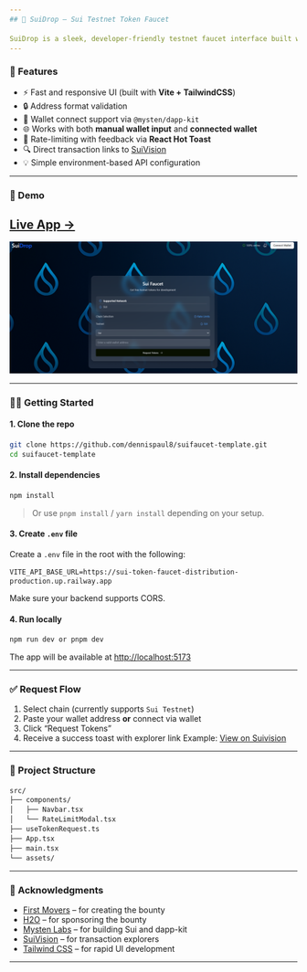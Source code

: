 ```yaml
---
## 🌊 SuiDrop – Sui Testnet Token Faucet

SuiDrop is a sleek, developer-friendly testnet faucet interface built with **Vite + React** and powered by **Sui's blockchain infrastructure**. Developers can request testnet tokens using their wallet address or directly connect their wallet via Mysten's dapp-kit integration.
---
```


### 🚀 Features

- ⚡ Fast and responsive UI (built with **Vite + TailwindCSS**)
- 🔒 Address format validation
- 🔗 Wallet connect support via `@mysten/dapp-kit`
- 🌐 Works with both **manual wallet input** and **connected wallet**
- 🚫 Rate-limiting with feedback via **React Hot Toast**
- 🔍 Direct transaction links to [SuiVision](https://suivision.xyz/)
- 💡 Simple environment-based API configuration

---

### 📸 Demo

## [Live App →](https://suifaucet-template.vercel.app)


![preview](./screenshot.png)

---

### 🧑‍💻 Getting Started

#### 1. Clone the repo

```bash
git clone https://github.com/dennispaul8/suifaucet-template.git
cd suifaucet-template
```

#### 2. Install dependencies

```bash
npm install
```

> Or use `pnpm install` / `yarn install` depending on your setup.

#### 3. Create `.env` file

Create a `.env` file in the root with the following:

```env
VITE_API_BASE_URL=https://sui-token-faucet-distribution-production.up.railway.app
```

Make sure your backend supports CORS.

#### 4. Run locally

```bash
npm run dev or pnpm dev
```

The app will be available at [http://localhost:5173](http://localhost:5173)

---

### ✅ Request Flow

1. Select chain (currently supports `Sui Testnet`)
2. Paste your wallet address **or** connect via wallet
3. Click “Request Tokens”
4. Receive a success toast with explorer link
   Example: [View on Suivision](https://suivision.xyz/txblock/0x123...)

---

### 📁 Project Structure

```bash
src/
├── components/
│   ├── Navbar.tsx
│   └── RateLimitModal.tsx
├── useTokenRequest.ts
├── App.tsx
├── main.tsx
└── assets/
```

---

### 🙌 Acknowledgments

- [First Movers](https://x.com/firstmovers_) – for creating the bounty
- [H2O](https://x.com/H2oNodes) – for sponsoring the bounty
- [Mysten Labs](https://mystenlabs.com/) – for building Sui and dapp-kit
- [SuiVision](https://suivision.xyz/) – for transaction explorers
- [Tailwind CSS](https://tailwindcss.com/) – for rapid UI development

---
